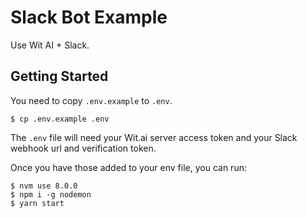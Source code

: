 # Slack Bot Example

Use Wit AI + Slack.

## Getting Started

You need to copy `.env.example` to `.env`.

```
$ cp .env.example .env
```

The `.env` file will need your Wit.ai server access token and your Slack webhook url and verification token.

Once you have those added to your env file, you can run:

```
$ nvm use 8.0.0
$ npm i -g nodemon
$ yarn start
```
